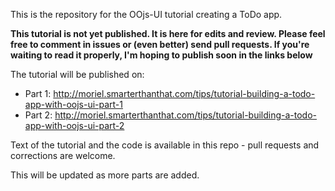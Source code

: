 This is the repository for the OOjs-UI tutorial creating a ToDo app.

**This tutorial is not yet published. It is here for edits and review. Please feel free to comment in issues or (even better) send pull requests. If you're waiting to read it properly, I'm hoping to publish soon in the links below**

The tutorial will be published on:
* Part 1: http://moriel.smarterthanthat.com/tips/tutorial-building-a-todo-app-with-oojs-ui-part-1
* Part 2: http://moriel.smarterthanthat.com/tips/tutorial-building-a-todo-app-with-oojs-ui-part-2

Text of the tutorial and the code is available in this repo - pull requests and corrections are welcome.

This will be updated as more parts are added.